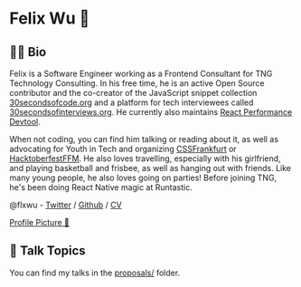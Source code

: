 # Felix Wu 🐺

## 👨‍💻 Bio

Felix is a Software Engineer working as a Frontend Consultant for TNG Technology Consulting. In his free time, he is an active Open Source contributor and the co-creator of the JavaScript snippet collection [30secondsofcode.org](https://github.com/30-seconds/30-seconds-of-code) and a platform for tech interviewees called [30secondsofinterviews.org](https://github.com/30-seconds/30-seconds-of-interviews). He currently also maintains [React Performance Devtool](https://github.com/nitin42/react-perf-devtool).

When not coding, you can find him talking or reading about it, as well as advocating for Youth in Tech and organizing [CSSFrankfurt](https://cssfrankfurt.de) or [HacktoberfestFFM](https://hacktoberfestffm.de). He also loves travelling, especially with his girlfriend, and playing basketball and frisbee, as well as hanging out with friends. Like many young people, he also loves going on parties! Before joining TNG, he's been doing React Native magic at Runtastic.

@flxwu - [Twitter](https://twitter.com/flxwu) / [Github](https://github.com/flxwu) / [CV](https://resume.io/r/aJyyo)

[Profile Picture 📸](/profile.jpg)


## 💬 Talk Topics

You can find my talks in the [proposals/](/proposals) folder.


